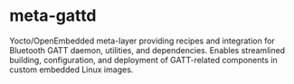 # meta-gattd
Yocto/OpenEmbedded meta-layer providing recipes and integration for Bluetooth GATT daemon, utilities, and dependencies. Enables streamlined building, configuration, and deployment of GATT-related components in custom embedded Linux images.
